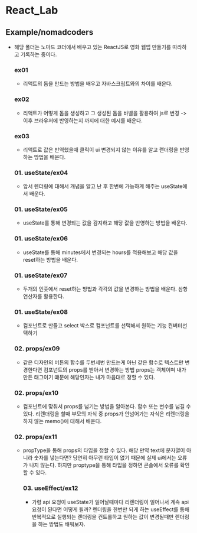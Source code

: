 # React_Lab
## Example/nomadcoders
- 해당 폴더는 노마드 코더에서 배우고 있는 ReactJS로 영화 웹앱 만들기를 따라하고 기록하는 중이다.
    ### ex01
    - 리액트의 돔을 만드는 방법을 배우고 자바스크립트와의 차이를 배운다.

    ### ex02
    - 리액트가 어떻게 돔을 생성하고 그 생성된 돔을 바벨을 활용하여 js로 변경 ->  이후 브라우저에 반영하는지 까지에 대한 예시를 배운다.

    ### ex03
    - 리액트로 값은 반역했을때 클릭이 ui 변경되지 않는 이유를 알고 랜더링을 반영하는 방법을 배운다.

    ### 01. useState/ex04
    - 앞서 렌더링에 대해서 개념을 알고 난 후 한번에 가능하게 해주는 useState에서 배운다.

    ### 01. useState/ex05
    - useState를 통해 변경되는 값을 감지하고 해당 값을 반영하는 방법을 배운다.

    ### 01. useState/ex06
    - useState를 통해 minutes에서 변경되는 hours를 적용해보고 해당 값을 reset하는 방법을 배운다.

    ### 01. useState/ex07
    - 두개의 인풋에서 reset하는 방법과 각각의 값을 변경하는 방법을 배운다. 삼항연산자를 활용한다.
     
    ### 01. useState/ex08
    - 컴포넌트로 만들고 select 박스로 컴포넌트를 선택해서 원하는 기능 컨버터선택하기

    ### 02. props/ex09
    - 같은 디자인의 버튼의 함수를 두번세번 만드는게 아닌 같은 함수로 텍스트만 변경한다면 컴포넌트의 props를 받아서 변경하는 방법 props는 객체이며 내가 만든 태그이기 떄문에 해당인자는 내가 마음대로 정할 수 있다. 

    ### 02. props/ex10
    - 컴포넌트에 맞춰서 props를 넘기는 방법을 알아본다. 함수 또는 변수를 넘길 수 있다. 리렌더링을 할때 부모의 자식 중 props가 안넘어가는 자식은 리렌더링을 하지 않는 memo()에 대해서 배운다.

     ### 02. props/ex11
     - propType을 통해 props의 타입을 정할 수 있다. 해당 만약 text에 문자열이 아니라 숫자를 넣는다면? 당연히 아무런 타입이 없기 때문에 실제 ui에서는 오류가 나지 않는다. 하지만 proptype을 통해 타입을 정하면 콘솔에서 오류를 확인할 수 있다.

       ### 03. useEffect/ex12
       - 가령 api 요청이 useState가 일어날때마다 리렌더링이 일어나서 계속 api요청이 된다면 어떻게 될까? 렌더링을 한번만 되게 하는 useEffect를 통해 반복적으로 실행되는 렌더링을 컨트롤하고 원하는 값이 변경될때만 렌더링을 하는 방법도 배워보자.
     